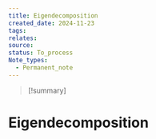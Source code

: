 ```yaml
---
title: Eigendecomposition
created_date: 2024-11-23
tags: 
relates: 
source: 
status: To_process
Note_types:
  - Permanent_note
---
```

> [!summary]
> 

# Eigendecomposition



